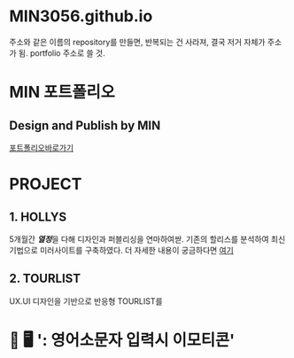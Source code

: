 # MIN3056.github.io
주소와 같은 이름의 repository를 만들면, 반복되는 건 사라져, 결국 저거 자체가 주소가 됨.
portfolio 주소로 쓸 것.

# MIN 포트폴리오
## Design and Publish by MIN 
[포트폴리오바로가기](https://min3056.github.io/)

# PROJECT
## 1. HOLLYS
  5개월간 ***열정***을 다해 디자인과 퍼블리싱을 연마하여싿.
  기존의 할리스를 분석하여 최신기법으로 미러사이트를 구축하였다.
  더 자세한 내용이 궁금하다면 [여기](MIN3056.github.io/hollys)

## 2. TOURLIST
  UX.UI 디자인을 기반으로 반응형 TOURLIST를 
  # 📱 🖥️ ': 영어소문자 입력시 이모티콘'
